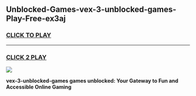 
## Unblocked-Games-vex-3-unblocked-games-Play-Free-ex3aj
<h3>
<a href="https://premium76.site?title=vex-3-unblocked-games&ref=18A">CLICK TO PLAY</a></h3>
<hr>

<h3>
<a href="https://premium76.site?title=vex-3-unblocked-games&ref=18A">CLICK 2 PLAY</a>
  
</h3>

<a href="https://premium76.site?title=vex-3-unblocked-games&ref=18A"><img src="https://clearcache.store/games.png"></a>


**vex-3-unblocked-games games unblocked: Your Gateway to Fun and Accessible Online Gaming**
